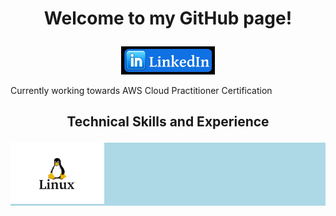 
# <p align="center">**Welcome to my GitHub page!**</p>


[<p align="center">
    <img src="./Images/linkedIn-logo.jpg" width="150">](https://www.linkedin.com/in/lee-hall-833b8419b/)
</p>

Currently working towards AWS Cloud Practitioner Certification 


## <p align="center">**Technical Skills and Experience**</p>

<p style="background-color: lightblue">
<img src="./Images/linuxlogo1.jpg" width="150"/> 
</p>












<!--
**LeeHall-DevOps/LeeHall-DevOps** is a ✨ _special_ ✨ repository because its `README.md` (this file) appears on your GitHub profile.

Here are some ideas to get you started:

- 🔭 I’m currently working on ...
- 🌱 I’m currently learning ...
- 👯 I’m looking to collaborate on ...
- 🤔 I’m looking for help with ...
- 💬 Ask me about ...

- 😄 Pronouns: ...
- ⚡ Fun fact: ...
-->
